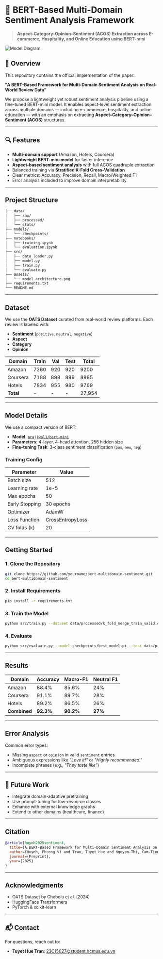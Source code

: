 
# 🧠 BERT-Based Multi-Domain Sentiment Analysis Framework

> **Aspect-Category-Opinion-Sentiment (ACOS) Extraction across E-commerce, Hospitality, and Online Education using BERT-mini**

![Model Diagram](./assets/model_architecture.png)

## 📌 Overview

This repository contains the official implementation of the paper:

**"A BERT-Based Framework for Multi-Domain Sentiment Analysis on Real-World Review Data"**

We propose a lightweight yet robust sentiment analysis pipeline using a fine-tuned BERT-mini model. It enables aspect-level sentiment extraction across multiple domains — including e-commerce, hospitality, and online education — with an emphasis on extracting **Aspect–Category–Opinion–Sentiment (ACOS)** structures.

---

## 🔍 Features

- **Multi-domain support** (Amazon, Hotels, Coursera)
- **Lightweight BERT-mini model** for faster inference
- **Aspect-based sentiment analysis** with full ACOS quadruple extraction
- Balanced training via **Stratified K-Fold Cross-Validation**
- Clear metrics: Accuracy, Precision, Recall, Macro/Weighted F1
- Error analysis included to improve domain interpretability

---

## Project Structure

```bash
├── data/
│   ├── raw/
│   ├── processed/
│   └── stats/
├── models/
│   └── checkpoints/
├── notebooks/
│   ├── training.ipynb
│   └── evaluation.ipynb
├── src/
│   ├── data_loader.py
│   ├── model.py
│   ├── train.py
│   └── evaluate.py
├── assets/
│   └── model_architecture.png
├── requirements.txt
└── README.md
```

---

## Dataset

We use the **OATS Dataset** curated from real-world review platforms. Each review is labeled with:

- **Sentiment** (`positive`, `neutral`, `negative`)
- **Aspect**
- **Category**
- **Opinion**

| Domain     | Train | Val  | Test | Total  |
|------------|-------|------|------|--------|
| Amazon     | 7360  | 920  | 920  | 9200   |
| Coursera   | 7188  | 898  | 899  | 8985   |
| Hotels     | 7834  | 955  | 980  | 9769   |
| **Total**  | -     | -    | -    | 27,954 |

---

## Model Details

We use a compact version of BERT:

- **Model**: [`prajjwal1/bert-mini`](https://huggingface.co/prajjwal1/bert-mini)
- **Parameters**: 4-layer, 4-head attention, 256 hidden size
- **Fine-tuning Task**: 3-class sentiment classification (`pos`, `neu`, `neg`)

### Training Config

| Parameter         | Value            |
|------------------|------------------|
| Batch size        | 512              |
| Learning rate     | 1e-5             |
| Max epochs        | 50               |
| Early Stopping    | 30 epochs        |
| Optimizer         | AdamW            |
| Loss Function     | CrossEntropyLoss |
| CV folds (k)      | 20               |

---

## Getting Started

### 1. Clone the Repository

```bash
git clone https://github.com/yourname/bert-multidomain-sentiment.git
cd bert-multidomain-sentiment
```

### 2. Install Requirements

```bash
pip install -r requirements.txt
```

### 3. Train the Model

```bash
python src/train.py --dataset data/processed/k_fold_merge_train_valid.csv --model bert-mini
```

### 4. Evaluate

```bash
python src/evaluate.py --model checkpoints/best_model.pt --test data/processed/test.csv
```

---

## Results

| Domain     | Accuracy | Macro-F1 | Neutral F1 |
|------------|----------|----------|-------------|
| Amazon     | 88.4%    | 85.6%    | 24%         |
| Coursera   | 91.1%    | 89.7%    | 28%         |
| Hotels     | 89.2%    | 86.5%    | 26%         |
| **Combined**| **92.3%**| **90.2%**| **27%**     |

---

## Error Analysis

Common error types:
- Missing `aspect` or `opinion` in valid `sentiment` entries
- Ambiguous expressions like _"Love it!"_ or _"Highly recommended."_
- Incomplete phrases (e.g., _"They taste like"_)

---

## 🔮 Future Work

- Integrate domain-adaptive pretraining
- Use prompt-tuning for low-resource classes
- Enhance with external knowledge graphs
- Extend to other domains (healthcare, finance)

---

## Citation

```bibtex
@article{huynh2025sentiment,
  title={A BERT-Based Framework for Multi-Domain Sentiment Analysis on Real-World Review Data},
  author={Huynh, Phuong Vi and Tran, Tuyet Hue and Nguyen-Thi, Cam-Tien},
  journal={Preprint},
  year={2025}
}
```

---

## Acknowledgments

- OATS Dataset by Chebolu et al. (2024)
- HuggingFace Transformers
- PyTorch & scikit-learn

---

## 📬 Contact

For questions, reach out to:
- **Tuyet Hue Tran**: [23C15027@student.hcmus.edu.vn](mailto:23C15027@student.hcmus.edu.vn)
